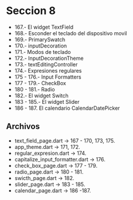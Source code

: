 # Seccion 8

* 167.-  El widget TextField
* 168.-  Esconder el teclado del dispositivo movil
* 169.-  PrimarySwatch
* 170.-  inputDecoration
* 171.-  Modos de teclado
* 172.-  InputDecorationTheme
* 173.-  textEditingController
* 174.- Expresiones regulares
* 175 - 176.- Input Formatters
* 177 - 179.- CheckBox
* 180 - 181.- Radio
* 182.- El widget Switch
* 183 - 185.- El widget Slider
* 186 - 187. El calendario CalendarDatePicker

## Archivos
* text_field_page.dart -> 167 - 170, 173, 175.
* app_theme.dart -> 171, 172.
* regular_expresion.dart -> 174.
* capitalize_input_formatter.dart -> 176.
* check_box_page.dart -> 177 - 179.
* radio_page.dart -> 180 - 181.
* swicth_page.dart -> 182.
* slider_page.dart -> 183 - 185.
* calendar_page.dart -> 186 -187.